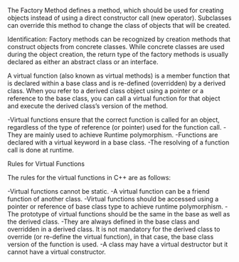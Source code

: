 The Factory Method defines a method, which should be used for creating objects instead of using a direct constructor call (new operator). Subclasses can override this method to change the class of objects that will be created.

Identification: Factory methods can be recognized by creation methods that construct objects from concrete classes. While concrete classes are used during the object creation, the return type of the factory methods is usually declared as either an abstract class or an interface.

A virtual function (also known as virtual methods) is a member function that is declared within a base class and is re-defined (overridden) by a derived class. When you refer to a derived class object using a pointer or a reference to the base class, you can call a virtual function for that object and execute the derived class’s version of the method.

-Virtual functions ensure that the correct function is called for an object, regardless of the type of reference (or pointer) used for the function call.
-They are mainly used to achieve Runtime polymorphism.
-Functions are declared with a virtual keyword in a base class.
-The resolving of a function call is done at runtime.

Rules for Virtual Functions

The rules for the virtual functions in C++ are as follows:

-Virtual functions cannot be static.
-A virtual function can be a friend function of another class.
-Virtual functions should be accessed using a pointer or reference of base class type to achieve runtime polymorphism.
-The prototype of virtual functions should be the same in the base as well as the derived class.
-They are always defined in the base class and overridden in a derived class. 
 It is not mandatory for the derived class to override (or re-define the virtual function), in that case, the base class version of the function is used.
-A class may have a virtual destructor but it cannot have a virtual constructor.

